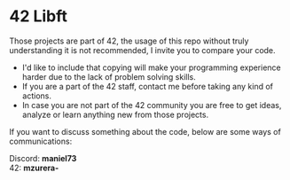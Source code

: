 # 42 Libft

Those projects are part of 42, the usage of this repo without truly understanding it is not recommended, I invite you to compare your code.  

- I'd like to include that copying will make your programming experience harder due to the lack of problem solving skills.
- If you are a part of the 42 staff, contact me before taking any kind of actions.
- In case you are not part of the 42 community you are free to get ideas, analyze or learn anything new from those projects.

If you want to discuss something about the code, below are some ways of communications:  

Discord: **maniel73**  
42: **mzurera-**
